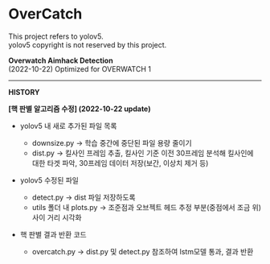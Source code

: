 # OverCatch

This project refers to yolov5. <br>
yolov5 copyright is not reserved by this project. <br>

**Overwatch Aimhack Detection**
<br>
(2022-10-22) Optimized for OVERWATCH 1
<br>


---


**HISTORY**


**[핵 판별 알고리즘 수정] (2022-10-22 update)**


- yolov5 내 새로 추가된 파일 목록
  - downsize.py -> 학습 중간에 중단된 파일 용량 줄이기
  - dist.py -> 킬사인 프레임 추출, 킬사인 기준 이전 30프레임 분석해 킬사인에 대한 타겟 파악, 30프레임 데이터 저장(보간, 이상치 제거 등)

- yolov5 수정된 파일
  - detect.py -> dist 파일 저장하도록
  - utils 폴더 내 plots.py -> 조준점과 오브젝트 헤드 추정 부분(중점에서 조금 위) 사이 거리 시각화

- 핵 판별 결과 반환 코드
  - overcatch.py -> dist.py 및 detect.py 참조하여 lstm모델 통과, 결과 반환
